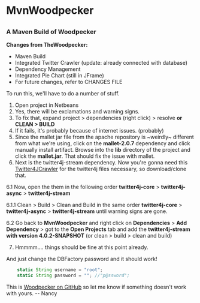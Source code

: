 # MvnWoodpecker
## 
### A Maven Build of Woodpecker

**Changes from TheWoodpecker:**

 * Maven Build
 * Integrated Twitter Crawler (update: already connected with database)
 * Dependency Management
 * Integrated Pie Chart (still in JFrame)
 * For future changes, refer to CHANGES FILE

To run this, we'll have to do a number of stuff.

 1. Open project in Netbeans
 2. Yes, there will be exclamations and warning signs.
 3. To fix that, expand project > dependencies (right click) > resolve 
	**or CLEAN > BUILD**
 4. If it fails, it's probably because of internet issues. (probably)
 5. Since the mallet jar file from the apache repository is ~weirdly~ different from what we're using, click on the **mallet-2.0.7** dependency and click manually install artifact. Browse into the **lib** directory of the project and click the **mallet.jar**. That should fix the issue with mallet. 
 6. Next is the twitter4j-stream dependency. Now you're gonna need this [Twitter4JCrawler](https://github.com/moontwink/Twitter4JCrawler.git) for the twitter4j files necessary, so download/clone that. 

 6.1 Now, open the them in the following order **twitter4j-core** > **twitter4j-async** > **twitter4j-stream**

 6.1.1 Clean > Build > Clean and Build in the same order **twitter4j-core** > **twitter4j-async** > **twitter4j-stream** until warning signs are gone. 
 
 6.2 Go back to **MvnWoodpecker** and right click on **Dependencies** > **Add Dependency** > got to the **Open Projects** tab and add the **twitter4j-stream with version 4.0.2-SNAPSHOT** (or clean > build > clean and build)
 
 7. Hmmmm.... things should be fine at this point already. 

And just change the DBFactory password and it should work!

```javascript
	static String username = "root";
    static String password = ""; //"p@ssword";
```

This is [Woodpecker on GitHub](https://github.com/moontwink/MvnWoodpecker) so let me know if something doesn't work with yours.
-- Nancy


